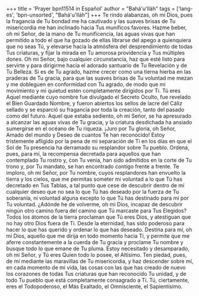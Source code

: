 +++
title = 'Prayer bpn11514 in Español'
author = "Bahá'u'lláh"
tags = ['lang-es', 'bpn-unsorted', "Bahá'u'lláh"]
+++
Te rindo alabanzas, oh mi Dios, pues la fragancia de Tu bondad me ha cautivado y las suaves brisas de Tu misericordia me han inclinado hacia Tus muníficos favores. Hazme beber, oh mi Señor, de la mano de Tu munificencia, las aguas vivas que han permitido a todo el que ha gozado de ellas librarse del apego a quienquiera que no seas Tú, y elevarse hacia la atmósfera del desprendimiento de todas Tus criaturas, y fijar la mirada en Tu amorosa providencia y Tus múltiples dones.
Oh mi Señor, bajo cualquier circunstancia, haz que esté listo para servirte y para dirigirme hacia el adorado santuario de Tu Revelación y de Tu Belleza. Si es de Tu agrado, hazme crecer como una tierna hierba en las praderas de Tu gracia, para que las suaves brisas de Tu voluntad me mezan y me dobleguen en conformidad con Tu agrado, de modo que mi movimiento y mi quietud estén completamente dirigidos por Ti.
Tú eres Aquel mediante cuyo nombre fue divulgado el Secreto Oculto, fue revelado el Bien Guardado Nombre, y fueron abiertos los sellos de lacre del Cáliz sellado y se esparció su fragancia por toda la creación, tanto del pasado como del futuro. Aquel que estaba sediento, oh mi Señor, se ha apresurado a alcanzar las aguas vivas de Tu gracia, y la criatura desdichada ha ansiado sumergirse en el océano de Tu riqueza.
¡Juro por Tu gloria, oh Señor, Amado del mundo y Deseo de cuantos Te han reconocido! Estoy tristemente afligido por la pena de mi separación de Ti en los días en que el Sol de Tu presencia ha derramado su resplandor sobre Tu pueblo. Ordena, pues, para mí, la recompensa decretada para aquellos que han contemplado Tu rostro y, con Tu venia, han sido admitidos en la corte de Tu trono y, por Tu mandato, se han encontrado contigo frente a frente.
Te imploro, oh mi Señor, por Tu nombre, cuyos resplandores han envuelto la tierra y los cielos, que me permitas someter mi voluntad a lo que Tú has decretado en Tus Tablas, a tal punto que cese de descubrir dentro de mí cualquier deseo que no sea lo que Tú has deseado por la fuerza de Tu soberanía, ni voluntad alguna excepto lo que Tú has destinado para mí por Tu voluntad.
¿Adónde he de volverme, oh mi Dios, incapaz de descubrir ningún otro camino fuera del camino que Tú marcaste para Tus Elegidos? Todos los átomos de la tierra proclaman que Tú eres Dios, y atestiguan que no hay otro Dios fuera de Ti. Desde la eternidad, has sido poderoso para hacer lo que has querido y ordenar lo que has deseado.
Destina para mí, oh mi Dios, aquello que me dirija en todo momento hacia Ti, y permite que me aferre constantemente a la cuerda de Tu gracia y proclame Tu nombre y busque todo lo que emane de Tu pluma. Estoy necesitado y desamparado, oh mi Señor, y Tú eres Quien todo lo posee, el Altísimo. Ten piedad, pues, de mí mediante las maravillas de Tu misericordia, y haz descender sobre mí, en cada momento de mi vida, las cosas con las que has creado de nuevo los corazones de todas Tus criaturas que han reconocido Tu unidad, y de todo Tu pueblo que está completamente consagrado a Ti.
Tú, ciertamente, eres el Todopoderoso, el Más Exaltado, el Omnisciente, el Sapientísimo.

